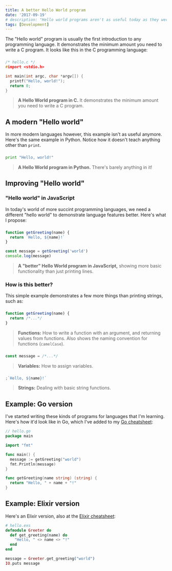 ```yaml
---
title: A better Hello World program
date: '2017-09-19'
# description: "Hello world programs aren't as useful today as they were before. Here's what I propose..."
tags: [Development]
---
```


The "Hello world" program is usually the first introduction to any programming language. It demonstrates the minimum amount you need to write a C program. It looks like this in the C programming language:

###

<!-- {.-captioned-style} -->

```c
/* hello.c */
#import <stdio.h>

int main(int argc, char *argv[]) {
  printf("Hello, world!");
  return 0;
}
```

> **A Hello World program in C.** It demonstrates the minimum amount you need to write a C program.

<next-block title="What's wrong with that?"></next-block>

## A modern "Hello world"

In more modern languages however, this example isn't as useful anymore. Here's the same example in Python. Notice how it doesn't teach anything other than `print`.

###

<!-- {.-captioned-style} -->

```py
print "Hello, world!"
```

> **A Hello World program in Python.** There's barely anything in it!

<next-block title="Let's improve on this."></next-block>

## Improving "Hello world"

### "Hello world" in JavaScript

In today's world of more succint programming languages, we need a different "hello world" to demonstrate language features better. Here's what I propose:

###

<!-- {.-captioned-style} -->

```js
function getGreeting(name) {
  return `Hello, ${name}!`
}

const message = getGreeting('world')
console.log(message)
```

> **A "better" Hello World program in JavaScript,** showing more basic functionality than just printing lines.

### How is this better?

This simple example demonstrates a few more things than printing strings, such as:

###

<!-- {.-captioned-style} -->

```js
function getGreeting(name) {
  return /*...*/
}
```

> **Functions:** How to write a function with an argument, and returning values from functions. Also shows the naming convention for functions (`camelCase`).

###

<!-- {.-captioned-style} -->

```js
const message = /*...*/
```

> **Variables:** How to assign variables.

###

<!-- {.-captioned-style} -->

```js
;`Hello, ${name}!`
```

> **Strings:** Dealing with basic string functions.

<next-block title="Let's look at some more examples."></next-block>

## Example: Go version

I've started writing these kinds of programs for languages that I'm learning. Here's how it'd look like in Go, which I've added to my [Go cheatsheet](https://ricostacruz.com/cheatsheets/go):

```go
// hello.go
package main

import "fmt"

func main() {
  message := getGreeting("world")
  fmt.Println(message)
}

func getGreeting(name string) (string) {
  return "Hello, " + name + "!"
}
```

## Example: Elixir version

Here's an Elixir version, also at the [Elixir cheatsheet](https://ricostacruz.com/cheatsheets/elixir):

```elixir
# hello.exs
defmodule Greeter do
  def get_greeting(name) do
    "Hello, " <> name <> "!"
  end
end

message = Greeter.get_greeting("world")
IO.puts message
```
